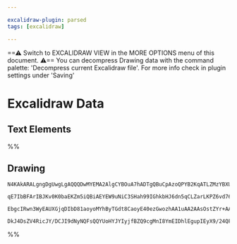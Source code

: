 ```yaml
---

excalidraw-plugin: parsed
tags: [excalidraw]

---
```

==⚠  Switch to EXCALIDRAW VIEW in the MORE OPTIONS menu of this document. ⚠== You can decompress Drawing data with the command palette: 'Decompress current Excalidraw file'. For more info check in plugin settings under 'Saving'


# Excalidraw Data

## Text Elements
%%
## Drawing
```compressed-json
N4KAkARALgngDgUwgLgAQQQDwMYEMA2AlgCYBOuA7hADTgQBuCpAzoQPYB2KqATLZMzYBXUtiRoIACyhQ4zZAHoFAc0JRJQgEYA6bGwC2CgF7N6hbEcK4OCtptbErHALRY8RMpWdx8Q1TdIEfARcZgRmBShcZQUebQAObR4aOiCEfQQOKGZuAG0AXX4IXDg4AGUoqHFUUDBIdXTqiGJcUgBrFLqGQgQKACFcbDblUmEOYgBhNnw2Um5ocg5mOFbM

qE7IbBFArIBJKv0K0baEKZm5iQBiAEYEW9uNiC3SHah99IGhkbHJ6dn5qCLZarLKPZ6vd76ABihHw+AqMGC80EHjB2zWkKObBOAHUSOpuHxwJt0XsDliTgikRIUSQ0S8MQcAErCZSSDjhHJoa78EkMsnpADyK2wahg3GuAAZJbynqS3gcoZwoFDcPpYeK0ABWWXgxnpJVZMqEIzVHgy4ly/kK9IAFSwUAAgkRlFwJMEAGbrXXyzFRUhOl5sCiSEL

EbgcIRwn3WyEAUXGjqDIbD81aoyoMYhByTGdt8CaoyE40ezGwozhAA1uAA2AAsOstZYr+AAmtwAMw1xIAThrPDrPY78T7dfidbrsqMbAM3FqXXoBCE1WuxIAvln9foWcXiBzmFz0EWS7KRiRjabCRaumfiBUEHBuI2b6QSABZNjEBAJ3CaYLhtAPQIMJT1fX5zjnYlID6aYAKPZRNFwAAKHhrgAdmoXh0Mw1CMNQSVtC1ABKDZICZBBlCjVp5lIB

DkJ4DsZV4RicJY/DCJI9dNyNQFsQQYUoHYJYIyjfBZQ9cgMnI8YmEIDhlEgupIEyX9/24QFl15TYiEfNANIQLSIA4NVqn0wzhCgIgOXU0hly4y07AAKwQbBsjKYy4A/L8fz/BA4KA/AQMtQZBMYW0Z3wRSulgRBkTSVyhNIuVmCgAx81itBI2jKCIBmIY/O4AKgqU3LQidBKwoikS4XXcANzoD1YXCOc1xANcgA=
```
%%